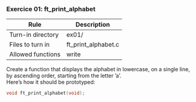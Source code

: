 
### Exercice 01: ft_print_alphabet

| Rule              | Description         |
| ----------------- | ------------------- |
| Turn-in directory | ex01/               |
| Files to turn in  | ft_print_alphabet.c |
| Allowed functions | write               |

Create a function that displays the alphabet in lowercase, on a single line, by
ascending order, starting from the letter ’a’. <br>
Here’s how it should be prototyped:
```c
void ft_print_alphabet(void);
```
